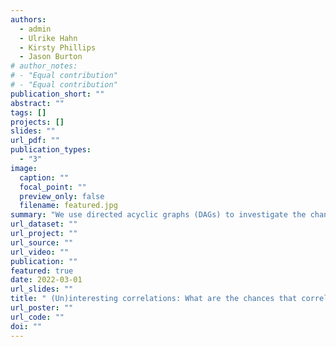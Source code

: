 ```yaml
---
authors:
  - admin
  - Ulrike Hahn
  - Kirsty Phillips
  - Jason Burton
# author_notes:
# - "Equal contribution"
# - "Equal contribution"
publication_short: ""
abstract: ""
tags: []
projects: []
slides: ""
url_pdf: ""
publication_types:
  - "3"
image:
  caption: ""
  focal_point: ""
  preview_only: false
  filename: featured.jpg
summary: "We use directed acyclic graphs (DAGs) to investigate the chances that two variables are causally connected, correlated, and that a covariate is inducing a correlation when controlled for."
url_dataset: ""
url_project: ""
url_source: ""
url_video: ""
publication: ""
featured: true
date: 2022-03-01
url_slides: ""
title: " (Un)interesting correlations: What are the chances that correlations lead to causation?"
url_poster: ""
url_code: ""
doi: ""
---
```

